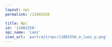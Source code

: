 ```yaml
---
layout: npc
permalink: /11001556

title: Npc
id: '11001556'
npc_name: 'Laoz'
icon_url: 'portrait/npc/11001556_m_laoz_p.png'
---
```

